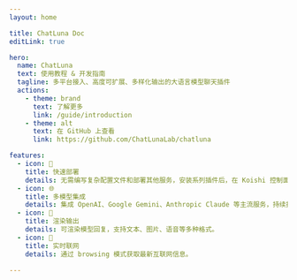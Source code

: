 ```yaml
---
layout: home

title: ChatLuna Doc
editLink: true

hero:
  name: ChatLuna
  text: 使用教程 & 开发指南
  tagline: 多平台接入、高度可扩展、多样化输出的大语言模型聊天插件
  actions:
    - theme: brand
      text: 了解更多
      link: /guide/introduction
    - theme: alt
      text: 在 GitHub 上查看
      link: https://github.com/ChatLunaLab/chatluna

features:
  - icon: 🚀
    title: 快速部署
    details: 无需编写复杂配置文件和部署其他服务，安装系列插件后，在 Koishi 控制面板上配置后即可使用。
  - icon: 🌐
    title: 多模型集成
    details: 集成 OpenAI、Google Gemini、Anthropic Claude 等主流服务，持续扩展更多平台。
  - icon: 🎨
    title: 渲染输出
    details: 可渲染模型回复，支持文本、图片、语音等多种格式。
  - icon: 🔗
    title: 实时联网
    details: 通过 browsing 模式获取最新互联网信息。

---
```


<script setup>

import { onMounted } from 'vue';
import { fetchReleaseTag } from '.vitepress/utils/fetchReleaseTag.js';

onMounted(() => {
  fetchReleaseTag()
})

</script>
